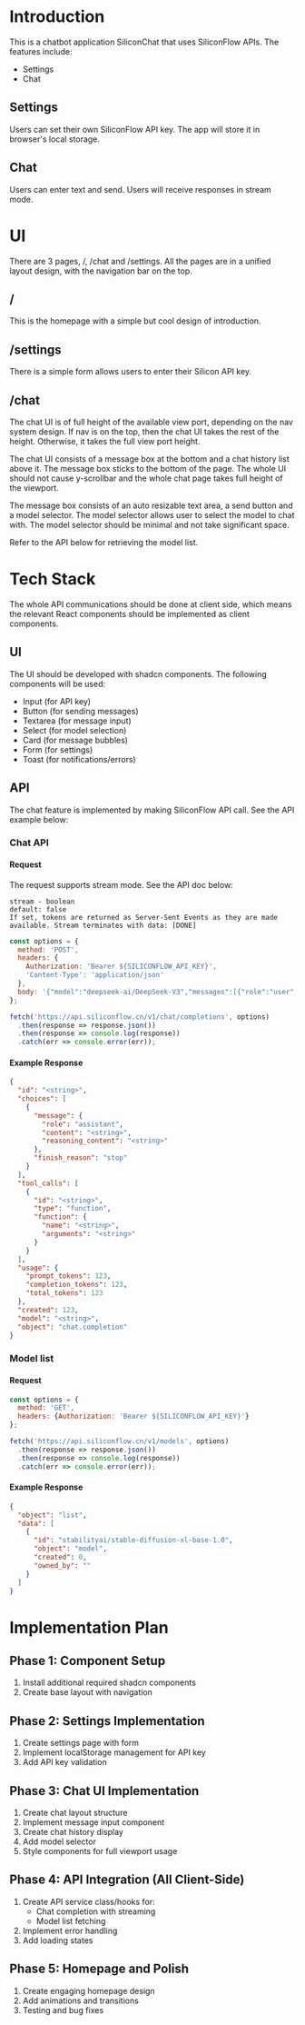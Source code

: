 # Introduction

This is a chatbot application SiliconChat that uses SiliconFlow APIs. The features include:

- Settings
- Chat

## Settings

Users can set their own SiliconFlow API key. The app will store it in browser's local storage.

## Chat

Users can enter text and send. Users will receive responses in stream mode.

# UI

There are 3 pages, /, /chat and /settings. All the pages are in a unified layout design, with the navigation bar on the top.

## /

This is the homepage with a simple but cool design of introduction.

## /settings

There is a simple form allows users to enter their Silicon API key.

## /chat

The chat UI is of full height of the available view port, depending on the nav system design. If nav is on the top, then the chat UI takes the rest of the height. Otherwise, it takes the full view port height.

The chat UI consists of a message box at the bottom and a chat history list above it. The message box sticks to the bottom of the page. The whole UI should not cause y-scrollbar and the whole chat page takes full height of the viewport.

The message box consists of an auto resizable text area, a send button and a model selector. The model selector allows user to select the model to chat with. The model selector should be minimal and not take significant space.

Refer to the API below for retrieving the model list.

# Tech Stack

The whole API communications should be done at client side, which means the relevant React components should be implemented as client components.

## UI

The UI should be developed with shadcn components. The following components will be used:
- Input (for API key)
- Button (for sending messages)
- Textarea (for message input)
- Select (for model selection)
- Card (for message bubbles)
- Form (for settings)
- Toast (for notifications/errors)

## API

The chat feature is implemented by making SiliconFlow API call. See the API example below:

### Chat API

#### Request

The request supports stream mode. See the API doc below:

```
stream - boolean
default: false
If set, tokens are returned as Server-Sent Events as they are made available. Stream terminates with data: [DONE]
```

```javascript
const options = {
  method: 'POST',
  headers: {
    Authorization: 'Bearer ${SILICONFLOW_API_KEY}',
    'Content-Type': 'application/json'
  },
  body: '{"model":"deepseek-ai/DeepSeek-V3","messages":[{"role":"user","content":"中国大模型行业2025年将会迎来哪些机遇和挑战？"}],"stream":false,"max_tokens":512,"stop":["null"],"temperature":0.7,"top_p":0.7,"top_k":50,"frequency_penalty":0.5,"n":1,"response_format":{"type":"text"},"tools":[{"type":"function","function":{"description":"<string>","name":"<string>","parameters":{},"strict":false}}]}'
};

fetch('https://api.siliconflow.cn/v1/chat/completions', options)
  .then(response => response.json())
  .then(response => console.log(response))
  .catch(err => console.error(err));
```

#### Example Response

```json
{
  "id": "<string>",
  "choices": [
    {
      "message": {
        "role": "assistant",
        "content": "<string>",
        "reasoning_content": "<string>"
      },
      "finish_reason": "stop"
    }
  ],
  "tool_calls": [
    {
      "id": "<string>",
      "type": "function",
      "function": {
        "name": "<string>",
        "arguments": "<string>"
      }
    }
  ],
  "usage": {
    "prompt_tokens": 123,
    "completion_tokens": 123,
    "total_tokens": 123
  },
  "created": 123,
  "model": "<string>",
  "object": "chat.completion"
}
```

### Model list

#### Request

```javascript
const options = {
  method: 'GET',
  headers: {Authorization: 'Bearer ${SILICONFLOW_API_KEY}'}
};

fetch('https://api.siliconflow.cn/v1/models', options)
  .then(response => response.json())
  .then(response => console.log(response))
  .catch(err => console.error(err));
```

#### Example Response

```json
{
  "object": "list",
  "data": [
    {
      "id": "stabilityai/stable-diffusion-xl-base-1.0",
      "object": "model",
      "created": 0,
      "owned_by": ""
    }
  ]
}
```

# Implementation Plan

## Phase 1: Component Setup
1. Install additional required shadcn components
2. Create base layout with navigation

## Phase 2: Settings Implementation
1. Create settings page with form
2. Implement localStorage management for API key
3. Add API key validation

## Phase 3: Chat UI Implementation
1. Create chat layout structure
2. Implement message input component
3. Create chat history display
4. Add model selector
5. Style components for full viewport usage

## Phase 4: API Integration (All Client-Side)
1. Create API service class/hooks for:
   - Chat completion with streaming
   - Model list fetching
2. Implement error handling
3. Add loading states

## Phase 5: Homepage and Polish
1. Create engaging homepage design
2. Add animations and transitions
3. Testing and bug fixes

